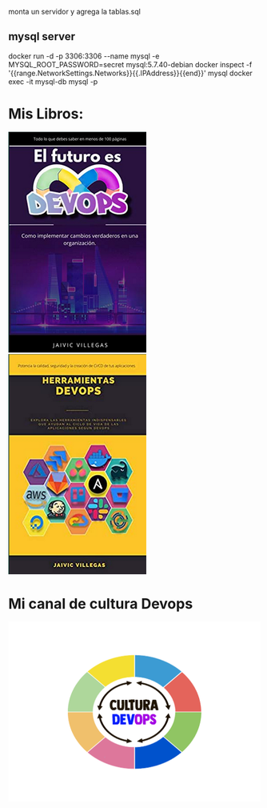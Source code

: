 monta un servidor y agrega la tablas.sql

## mysql server
docker run -d -p 3306:3306 --name mysql -e MYSQL_ROOT_PASSWORD=secret mysql:5.7.40-debian
docker inspect -f '{{range.NetworkSettings.Networks}}{{.IPAddress}}{{end}}' mysql
docker exec -it mysql-db mysql -p


# Mis Libros:

[![libros futuro es devops ](https://github.com/culturadevops/recursos/blob/master/portada-futuro-es-devops.png)](https://amzn.to/3S8AGG9) [![libros herramientas devops](https://github.com/culturadevops/recursos/blob/master/portada-herramientasdevops.png)](https://amzn.to/3ga1c4E)

# Mi canal de cultura Devops

[![canal de youtube sobre devops ](https://github.com/culturadevops/recursos/blob/master/logo-culturadevops.png)](https://www.youtube.com/channel/UCfJ67eVA7DkKbbIF5ceJDMA?sub_confirmation=1) 
